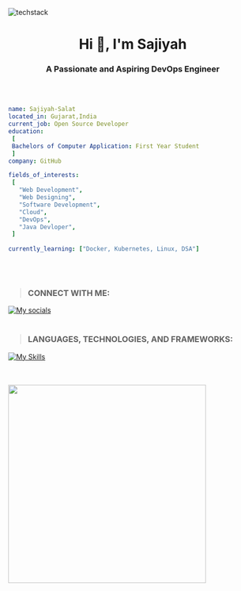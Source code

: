 ![techstack](https://user-images.githubusercontent.com/52347812/137624699-ce6bb7ee-eb84-46f1-ac69-c4b78b22db90.png)
<h1 align="center">Hi 👋, I'm Sajiyah</h1>
<h3 align="center">A Passionate and Aspiring DevOps Engineer</h3>
<br></br>

 ```yaml
name: Sajiyah-Salat
located_in: Gujarat,India
current_job: Open Source Developer
education:
  [
  Bachelors of Computer Application: First Year Student
  ]
company: GitHub

fields_of_interests:
  [
    "Web Development",
    "Web Designing",
    "Software Development",
    "Cloud",
    "DevOps",
    "Java Devloper",
  ]
  
currently_learning: ["Docker, Kubernetes, Linux, DSA"]
```
<br></br>
>### CONNECT WITH ME: 
[![My socials](https://skillicons.dev/icons?i=linkedin,twitter,github)](https://skillicons.dev)
<br></br> 
> ### LANGUAGES, TECHNOLOGIES, AND FRAMEWORKS:
[![My Skills](https://skillicons.dev/icons?i=aws,git,jenkins,linux,docker,kubernetes,java,html,css,js,bootstrap,tailwind,firebase,kotlin,androidstudio&perline=6)](https://skillicons.dev)
 
 
<br></br>
 <img width="400px" src="https://github-readme-stats.vercel.app/api/top-langs/?username=sajiyah-salat&layout=compact&theme=radical&custom_title=Languages"/>
<br></br>
 
 
 

 
